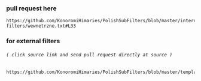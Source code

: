 ### pull request here
```
https://github.com/KonoromiHimaries/PolishSubFilters/blob/master/internal-filters/wewnetrzne.txt#L33
```

### for external filters 
###### `( click source link and send pull request directly at source )`
```
https://github.com/KonoromiHimaries/PolishSubFilters/blob/master/templates/zewnetrzne_listy.template
```
